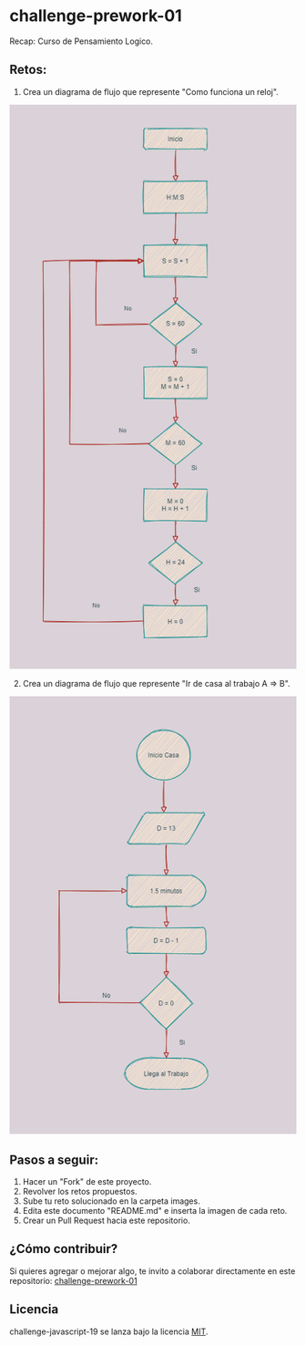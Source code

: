 # challenge-prework-01
Recap: Curso de Pensamiento Logico.

## Retos:

1. Crea un diagrama de flujo que represente "Como funciona un reloj".

![Imagen_reto_1](https://raw.githubusercontent.com/JhonAngulo/challenge-prework-01/master/images/Imagen_reto_1.png)

2. Crea un diagrama de flujo que represente "Ir de casa al trabajo A => B".

![Imagen_reto_2](https://raw.githubusercontent.com/JhonAngulo/challenge-prework-01/master/images/Imagen_reto_2.png)

## Pasos a seguir:

1. Hacer un "Fork" de este proyecto.
2. Revolver los retos propuestos.
3. Sube tu reto solucionado en la carpeta images.
4. Edita este documento "README.md" e inserta la imagen de cada reto.
4. Crear un Pull Request hacia este repositorio.

## ¿Cómo contribuir?

Si quieres agregar o mejorar algo, te invito a colaborar directamente en este repositorio: [challenge-prework-01](https://github.com/platzimaster/challenge-prework-01/)

## Licencia

challenge-javascript-19 se lanza bajo la licencia [MIT](https://opensource.org/licenses/MIT).
